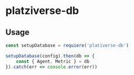 # platziverse-db

## Usage

```js
const setupDatabase = requiere('plativerse-db')

setupDatabase(config).then(db => {
    const { Agent, Metric } = db
}).catch(err => console.error(err))
```
